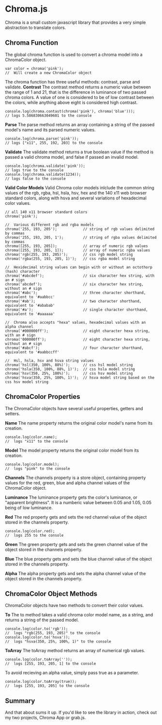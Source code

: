 # Chroma.js
Chroma is a small custom javascript library that provides a very simple abstraction to translate colors.



## Chroma Function
The global chroma function is used to convert a chroma model into a ChromaColor object.
```
var color = chroma('pink');
//  Will create a new ChromaColor object
```

The chroma function has three useful methods: contrast, parse and validate.
**Contrast**
The contrast method returns a numeric value between the range of 1 and 21, that is the difference in luminance of two passed chroma colors. A value of one is considered to be of low contrast between the colors, while anything above eight is considered high contrast.
```
console.log(chroma.contast(chroma('pink'), chroma('blue')));
// logs 5.586830663049601 to the console
```

**Parse**
The parse method returns an array containing a string of the passed model's name and its parsed numeric values.
```
console.log(chroma.parse('pink'));
// logs ["x11", 255, 192, 203] to the console
```

**Validate**
The validate method returns a true boolean value if the method is passed a valid chroma model, and false if passed an invalid model.
```
console.log(chroma.validate('pink'));
// logs true to the console
console.log(chroma.validate(1234));
// logs false to the console
```

**Valid Color Models**
Valid Chroma color models inlclude the common string values of the rgb, rgba, hsl, hsla, hsv, hex and the 140 x11 web browser standard colors, along with hsva and several variations of hexadecimal color values.
```
// all 140 x11 browser standard colors
chroma('pink');

//  Various different rgb and rgba models
chroma('255, 193, 205');            // string of rgb values delimited by commas
chroma('255, 193, 205, 1');         // string of rgba values delimited by commas
chroma([255, 193, 205]);            // array of numeric rgb values
chroma([255, 193, 205, 1]);         // array of numeric rgba values
chroma('rgb(255, 193, 205)');       // css rgb model string
chroma('rgba(255, 193, 205, 1)');   // css rgba model string

//  Hexidecimal string values can begin with or without an octothorp (hash) character
chroma('#abcdef');                  // six character hex string, with an # sign
chroma('abcdef');                   // six character hex string, without an # sign
chroma('#abc');                     // three character shorthand, equivalent to '#aabbcc'
chroma('#ab');                      // two character shorthand, equivalent to '#ababab'
chroma('#a');                       // single character shorthand, equivalent to '#aaaaaa'

//  Chroma also accepts "hexa" values, hexadecimal values with an alpha channel
chroma('#000000ff');                // eight character hexa string, with an # sign
chroma('000000ff');                 // eight character hexa string, without an # sign
chroma('#abcf');                    // four character shorthand, equivalent to '#aabbccff'

//  Hsl, hsla, hsv and hsva string values
chroma('hsl(350, 100%, 88%)');      // css hsl model string
chroma('hsla(350, 100%, 88%, 1)');  // css hsla model string
chroma('hsv(350, 25%, 100%)');      // css hsv model string
chroma('hsva(350, 25%, 100%, 1)');  // hsva model string based on the css hsv model string
```



## ChromaColor Properties
The ChromaColor objects have several useful properties, getters and setters.

**Name**
The name property returns the original color model's name from its creation.
```
console.log(color.name);
//  logs "x11" to the console
```

**Model**
The model property returns the original color model from its creation.
```
console.log(color.model);
//  logs "pink" to the console
```

**Channels**
The channels property is a store object, containing property values for the red, green, blue and alpha channel values of the ChromaColor object.

**Luminance**
The luminance property gets the color's luminance, or "apparent brightness". It is a numberic value between 0.05 and 1.05, 0.05 being of low luminance.

**Red**
The red property gets and sets the red channel value of the object stored in the channels property.
```
console.log(color.red);
//  logs 255 to the console
```

**Green**
The green property gets and sets the green channel value of the object stored in the channels property.

**Blue**
The blue property gets and sets the blue channel value of the object stored in the channels property.

**Alpha**
The alpha property gets and sets the alpha channel value of the object stored in the channels property.



## ChromaColor Object Methods
ChromaColor objects have two methods to convert their color values.

**To**
The to method takes a valid chroma color model name, as a string, and returns a string of the passed model.
```
console.log(color.to('rgb'));
//  logs "rgb(255, 193, 205)" to the console
console.log(color.to('hsva'));
//  logs "hsva(350, 25%, 100%, 1)" to the console
```

**ToArray**
The toArray method returns an array of numerical rgb values.
```
console.log(color.toArray(''));
//  logs [255, 193, 205, 1] to the console
```

To avoid recieving an alpha value, simply pass true as a parameter.
```
console.log(color.toArray(true));
//  logs [255, 193, 205] to the console
```


## Summary
And that about sums it up. If you'd like to see the library in action, check out my two projects, Chroma App or grab.js.